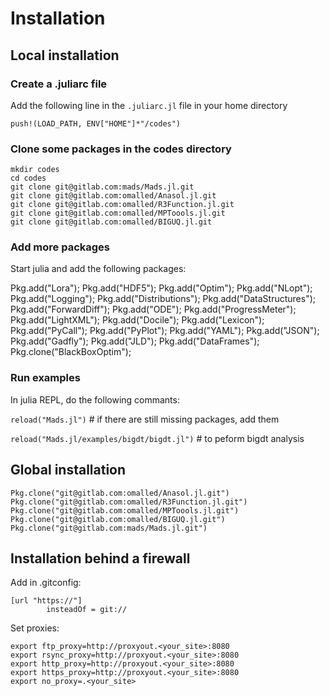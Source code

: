 Installation
============

Local installation
-------------------

### Create a .juliarc file

Add the following line in the `.juliarc.jl` file in your home directory

`push!(LOAD_PATH, ENV["HOME"]*"/codes")`

### Clone some packages in the codes directory

```
mkdir codes
cd codes
git clone git@gitlab.com:mads/Mads.jl.git
git clone git@gitlab.com:omalled/Anasol.jl.git
git clone git@gitlab.com:omalled/R3Function.jl.git
git clone git@gitlab.com:omalled/MPToools.jl.git
git clone git@gitlab.com:omalled/BIGUQ.jl.git
```

### Add more packages

Start julia and add the following packages:

Pkg.add("Lora");
Pkg.add("HDF5");
Pkg.add("Optim");
Pkg.add("NLopt");
Pkg.add("Logging");
Pkg.add("Distributions");
Pkg.add("DataStructures");
Pkg.add("ForwardDiff");
Pkg.add("ODE");
Pkg.add("ProgressMeter");
Pkg.add("LightXML");
Pkg.add("Docile");
Pkg.add("Lexicon");
Pkg.add("PyCall");
Pkg.add("PyPlot");
Pkg.add("YAML");
Pkg.add("JSON");
Pkg.add("Gadfly");
Pkg.add("JLD");
Pkg.add("DataFrames");
Pkg.clone("BlackBoxOptim");

### Run examples

In julia REPL, do the following commants:

`reload("Mads.jl")` # if there are still missing packages, add them

`reload("Mads.jl/examples/bigdt/bigdt.jl")` # to peform bigdt analysis

Global installation
------------------

```
Pkg.clone("git@gitlab.com:omalled/Anasol.jl.git")
Pkg.clone("git@gitlab.com:omalled/R3Function.jl.git")
Pkg.clone("git@gitlab.com:omalled/MPToools.jl.git")
Pkg.clone("git@gitlab.com:omalled/BIGUQ.jl.git")
Pkg.clone("git@gitlab.com:mads/Mads.jl.git")
```

Installation behind a firewall
------------------------------

Add in .gitconfig:

```
[url "https://"]
        insteadOf = git://
```

Set proxies:

```
export ftp_proxy=http://proxyout.<your_site>:8080
export rsync_proxy=http://proxyout.<your_site>:8080
export http_proxy=http://proxyout.<your_site>:8080
export https_proxy=http://proxyout.<your_site>:8080
export no_proxy=.<your_site>
```